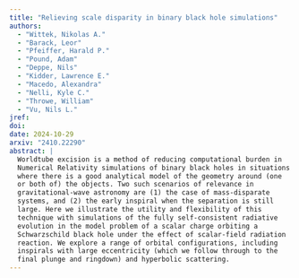 ```yaml
---
title: "Relieving scale disparity in binary black hole simulations"
authors:
  - "Wittek, Nikolas A."
  - "Barack, Leor"
  - "Pfeiffer, Harald P."
  - "Pound, Adam"
  - "Deppe, Nils"
  - "Kidder, Lawrence E."
  - "Macedo, Alexandra"
  - "Nelli, Kyle C."
  - "Throwe, William"
  - "Vu, Nils L."
jref:
doi:
date: 2024-10-29
arxiv: "2410.22290"
abstract: |
  Worldtube excision is a method of reducing computational burden in
  Numerical Relativity simulations of binary black holes in situations
  where there is a good analytical model of the geometry around (one
  or both of) the objects. Two such scenarios of relevance in
  gravitational-wave astronomy are (1) the case of mass-disparate
  systems, and (2) the early inspiral when the separation is still
  large. Here we illustrate the utility and flexibility of this
  technique with simulations of the fully self-consistent radiative
  evolution in the model problem of a scalar charge orbiting a
  Schwarzschild black hole under the effect of scalar-field radiation
  reaction. We explore a range of orbital configurations, including
  inspirals with large eccentricity (which we follow through to the
  final plunge and ringdown) and hyperbolic scattering.
---
```

